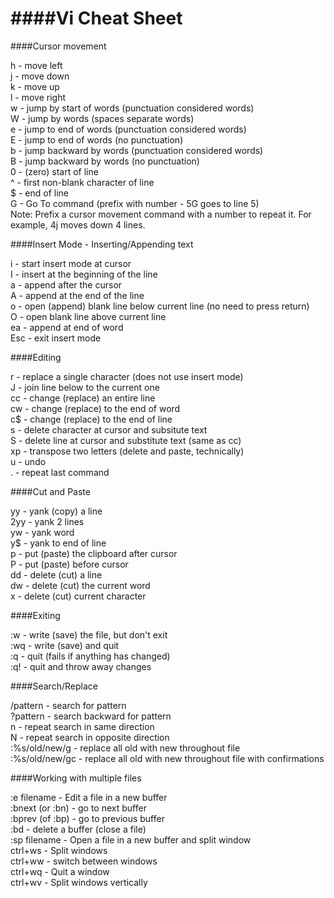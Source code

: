 ####Vi Cheat Sheet
==================================

####Cursor movement

h - move left<br>
j - move down<br>
k - move up<br>
l - move right<br>
w - jump by start of words (punctuation considered words)<br>
W - jump by words (spaces separate words)<br>
e - jump to end of words (punctuation considered words)<br>
E - jump to end of words (no punctuation)<br>
b - jump backward by words (punctuation considered words)<br>
B - jump backward by words (no punctuation)<br>
0 - (zero) start of line<br>
^ - first non-blank character of line<br>
$ - end of line<br>
G - Go To command (prefix with number - 5G goes to line 5)<br>
Note: Prefix a cursor movement command with a number to repeat it. For example, 4j moves down 4 lines.<br>

####Insert Mode - Inserting/Appending text

i - start insert mode at cursor<br>
I - insert at the beginning of the line<br>
a - append after the cursor<br>
A - append at the end of the line<br>
o - open (append) blank line below current line (no need to press return)<br>
O - open blank line above current line<br>
ea - append at end of word<br>
Esc - exit insert mode<br>

####Editing

r - replace a single character (does not use insert mode)<br>
J - join line below to the current one<br>
cc - change (replace) an entire line<br>
cw - change (replace) to the end of word<br>
c$ - change (replace) to the end of line<br>
s - delete character at cursor and subsitute text<br>
S - delete line at cursor and substitute text (same as cc)<br>
xp - transpose two letters (delete and paste, technically)<br>
u - undo<br>
. - repeat last command<br>

####Cut and Paste

yy - yank (copy) a line<br>
2yy - yank 2 lines<br>
yw - yank word<br>
y$ - yank to end of line<br>
p - put (paste) the clipboard after cursor<br>
P - put (paste) before cursor<br>
dd - delete (cut) a line<br>
dw - delete (cut) the current word<br>
x - delete (cut) current character<br>

####Exiting

:w - write (save) the file, but don't exit<br>
:wq - write (save) and quit<br>
:q - quit (fails if anything has changed)<br>
:q! - quit and throw away changes<br>

####Search/Replace

/pattern - search for pattern<br>
?pattern - search backward for pattern<br>
n - repeat search in same direction<br>
N - repeat search in opposite direction<br>
:%s/old/new/g - replace all old with new throughout file<br>
:%s/old/new/gc - replace all old with new throughout file with confirmations<br>

####Working with multiple files

:e filename - Edit a file in a new buffer<br>
:bnext (or :bn) - go to next buffer<br>
:bprev (of :bp) - go to previous buffer<br>
:bd - delete a buffer (close a file)<br>
:sp filename - Open a file in a new buffer and split window<br>
ctrl+ws - Split windows<br>
ctrl+ww - switch between windows<br>
ctrl+wq - Quit a window<br>
ctrl+wv - Split windows vertically<br>
